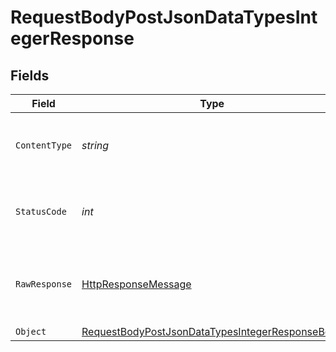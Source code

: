 # RequestBodyPostJsonDataTypesIntegerResponse


## Fields

| Field                                                                                                                         | Type                                                                                                                          | Required                                                                                                                      | Description                                                                                                                   |
| ----------------------------------------------------------------------------------------------------------------------------- | ----------------------------------------------------------------------------------------------------------------------------- | ----------------------------------------------------------------------------------------------------------------------------- | ----------------------------------------------------------------------------------------------------------------------------- |
| `ContentType`                                                                                                                 | *string*                                                                                                                      | :heavy_check_mark:                                                                                                            | HTTP response content type for this operation                                                                                 |
| `StatusCode`                                                                                                                  | *int*                                                                                                                         | :heavy_check_mark:                                                                                                            | HTTP response status code for this operation                                                                                  |
| `RawResponse`                                                                                                                 | [HttpResponseMessage](https://learn.microsoft.com/en-us/dotnet/api/system.net.http.httpresponsemessage?view=net-5.0)          | :heavy_minus_sign:                                                                                                            | Raw HTTP response; suitable for custom response parsing                                                                       |
| `Object`                                                                                                                      | [RequestBodyPostJsonDataTypesIntegerResponseBody](../../models/operations/RequestBodyPostJsonDataTypesIntegerResponseBody.md) | :heavy_minus_sign:                                                                                                            | OK                                                                                                                            |